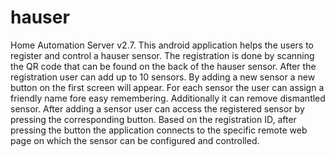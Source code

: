 # hauser
Home Automation Server v2.7.
This android application helps the users to register and control a hauser sensor. 
The registration is done by scanning the QR code that can be found on the back of the hauser sensor. 
After the registration user can add up to 10 sensors. By adding a new sensor
a new button on the first screen will appear. For each sensor the user can assign a friendly name fore easy remembering. 
Additionally it can remove dismantled sensor. 
After adding a sensor user can access the registered sensor by pressing the corresponding button. Based on the registration ID, 
after pressing the button the application connects to the specific remote web page on which the sensor can be configured and controlled.
